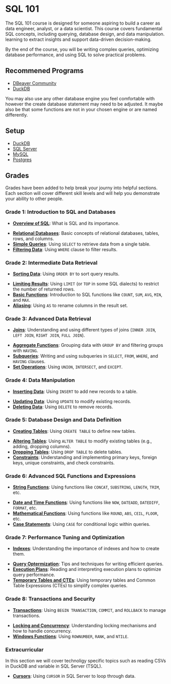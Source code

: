# SQL 101

The SQL 101 course is designed for someone aspiring to build a career as data engineer, analyst, or  a data scientist. This course covers fundamental SQL concepts, including querying, database design, and data manipulation. learning to extract insights and support data-driven decision-making.

By the end of the course, you will be writing complex queries, optimizing database performance, and using SQL to solve practical problems.

## Recommened Programs

* [DBeaver Community](https://dbeaver.io/)
* [DuckDB](https://duckdb.org/)

You may also use any other database engine you feel comfortable with however the create database statement may need to be adjusted. It maybe also be that some functions are not in your chosen engine or are named differently.

## Setup

* [DuckDB](Docs/setup/Duckdb.md)
* [SQL Server](Docs/setup/SQL_Server.md)
* [MySQL](Docs/setup/MySql.md)
* [Postgres](Docs/setup/Postgres.md)

## Grades

Grades have been added to help break your journy into helpful sections. Each section will cover different skill levels and will help you demonstrate your ability to other people.

### Grade 1: Introduction to SQL and Databases

- [**Overview of SQL**](Docs/Grade_1/What_IS_SQL.md): What is SQL and its importance.

* [**Relational Databases**](Docs/Grade_1/Relational_databases.md): Basic concepts of relational databases, tables, rows, and columns.
* [**Simple Queries**](Docs/Grade_1/Simple_queries.md): Using `SELECT` to retrieve data from a single table.
* [**Filtering Data**](Docs/Grade_1/Filtering_data.md): Using `WHERE` clause to filter results.

### Grade 2: Intermediate Data Retrieval

- [**Sorting Data**](Docs/Grade_2/sorting_data.md): Using `ORDER BY` to sort query results.

* [**Limiting Results**](Docs/Grade_2/Limiting_data.md): Using `LIMIT` (or `TOP` in some SQL dialects) to restrict the number of returned rows.
* [**Basic Functions**](Docs/Grade_2/Basic_functions.md): Introduction to SQL functions like `COUNT`, `SUM`, `AVG`, `MIN`, and `MAX`.
* [**Aliasing**](Docs/Grade_2/Alias.md): Using `AS` to rename columns in the result set.

### Grade 3: Advanced Data Retrieval

- [**Joins**](Docs/Grade_3/joins.md): Understanding and using different types of joins (`INNER JOIN`, `LEFT JOIN`, `RIGHT JOIN`, `FULL JOIN`).
* [**Aggregate Functions**](Docs/Grade_3/Aggregation.md): Grouping data with `GROUP BY` and filtering groups with `HAVING`.
* [**Subqueries**](Docs/Grade_3//subqueries.md): Writing and using subqueries in `SELECT`, `FROM`, `WHERE`, and `HAVING` clauses.
* [**Set Operations**](Docs/Grade_3/Set_operations.md): Using `UNION`, `INTERSECT`, and `EXCEPT`.

### Grade 4: Data Manipulation

- [**Inserting Data**](Docs/Grade_4/Inserting_data.md): Using `INSERT` to add new records to a table.
* [**Updating Data**](Docs/Grade_4/Updateing_data.md): Using `UPDATE` to modify existing records.
* [**Deleting Data**](Docs/Grade_4/Deleting_data.md): Using `DELETE` to remove records.

### Grade 5: Database Design and Data Definition

- [**Creating Tables**](Docs/Grade_5/Create_tables.md): Using `CREATE TABLE` to define new tables.
* [**Altering Tables**](Docs/Grade_5/Altering_tables.md): Using `ALTER TABLE` to modify existing tables (e.g., adding, dropping columns).
* [**Dropping Tables**](Docs/Grade_5/Droping_Tables.md): Using `DROP TABLE` to delete tables.
* [**Constraints**](Docs/Grade_5/Constraints.md): Understanding and implementing primary keys, foreign keys, unique constraints, and check constraints.

### Grade 6: Advanced SQL Functions and Expressions

- [**String Functions**](Docs/Grade_6/String_functions.md): Using functions like `CONCAT`, `SUBSTRING`, `LENGTH`, `TRIM`, etc.
* [**Date and Time Functions**](Docs/Grade_6/Date_time.md): Using functions like `NOW`, `DATEADD`, `DATEDIFF`, `FORMAT`, etc.
* [**Mathematical Functions**](Docs/Grade_6/Maths.md): Using functions like `ROUND`, `ABS`, `CEIL`, `FLOOR`, etc.
* [**Case Statements**](Docs/Grade_6/Case.md): Using `CASE` for conditional logic within queries.

### Grade 7: Performance Tuning and Optimization

- [**Indexes**](Docs/Grade_7/Indexes.md): Understanding the importance of indexes and how to create them.
* [**Query Optermization**](Docs/Grade_7/Optermization.md): Tips and techniques for writing efficient queries.
* [**Execution Plans**](Docs/Grade_7/Execution_plans.md): Reading and interpreting execution plans to optimize query performance.
* [**Temporary Tables and CTEs**](Docs/Grade_7/Temp_tables_ctes.md): Using temporary tables and Common Table Expressions (CTEs) to simplify complex queries.

### Grade 8: Transactions and Security

- [**Transactions**](Docs/Grade_8/Transactions.md): Using `BEGIN TRANSACTION`, `COMMIT`, and `ROLLBACK` to manage transactions.
* [**Locking and Concurrency**](Docs/Grade_8/Locking_concurrentct.md): Understanding locking mechanisms and how to handle concurrency.
* [**Windows Functions**](Docs/Grade_8/Windows_functions.md): Using `ROWNUMBER`, `RANK`, and `NTILE`.


### Extracurricular

In this section we will cover technoligy specific topics such as reading CSVs in DuckDB and variable in SQL Server (TSQL).

- [**Cursors**](Docs/Extracurricular/Cursors.md): Using `CURSOR` in SQL Server to loop through data.
